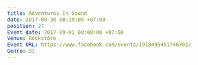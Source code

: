 ```yaml
---
title: Adventures In Sound
date: 2017-08-30 00:19:00 +07:00
position: 27
Event date: 2017-09-01 00:00:00 +07:00
Venue: Rockstore
Event URL: https://www.facebook.com/events/1918495451746702/
Genre: DJ
---
```


